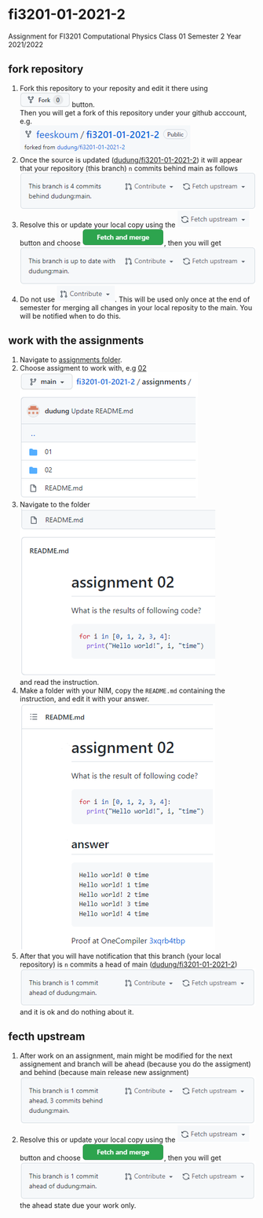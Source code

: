 # fi3201-01-2021-2
Assignment for FI3201 Computational Physics Class 01 Semester 2 Year 2021/2022

## fork repository
1. Fork this repository to your reposity and edit it there using ![](images/github-fork-button.png) button. \
  Then you will get a fork of this repository under your github acccount, e.g. \
  ![](images/forked-repository.png)
2. Once the source is updated ([dudung/fi3201-01-2021-2](https://github.com/dudung/fi3201-01-2021-2)) it will appear that your repository (this branch) `n` commits behind main as follows \
  ![](images/branch-is-behind-main.png)
3. Resolve this or update your local copy using the ![](images/fetch-upstream-button.png) button and choose ![](images/fetch-and-merge-button.png), then you will get \
  ![](images/branch-is-up-to-date-with-main.png)
4. Do not use ![](images/contribute-button.png). This will be used only once at the end of semester for merging all changes in your local reposity to the main. You will be notified when to do this.

## work with the assignments
1. Navigate to [assignments folder](assignments).
2. Choose assigment to work with, e.g [02](assignments/02) \
  ![](images/choosing-assignment.png)
3. Navigate to the folder \
  ![](images/assigment-instruction.png) \
  and read the instruction.
4. Make a folder with your NIM, copy the `README.md` containing the instruction, and edit it with your answer. \
  ![](images/assigment-answer.png)
5. After that you will have notification that this branch (your local repository) is `n` commits a head of main ([dudung/fi3201-01-2021-2](https://github.com/dudung/fi3201-01-2021-2)) \
  ![](images/branch-is-ahead-of-main.png) \
  and it is ok and do nothing about it.

## fecth upstream
1. After work on an assignment, main might be modified for the next assignement and branch will be ahead (because you do the assigment) and behind (because main release new assignment) \
  ![](images/branch-is-ahead-behind-main.png)
2. Resolve this or update your local copy using the ![](images/fetch-upstream-button.png) button and choose ![](images/fetch-and-merge-button.png), then you will get \
  ![](images/branch-is-ahead-of-main.png) \
the ahead state due your work only.
